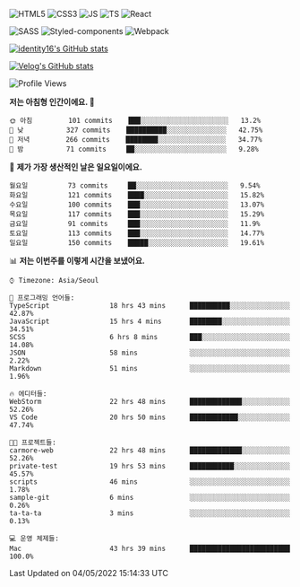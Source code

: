 ![HTML5](https://img.shields.io/badge/html5-E34F26?style=for-the-badge&logo=html5&logoColor=white)
![CSS3](https://img.shields.io/badge/css3-1572B6?style=for-the-badge&logo=css3&logoColor=white)
![JS](https://img.shields.io/badge/javascript-F7DF1E?style=for-the-badge&logo=javascript&logoColor=black)
![TS](https://img.shields.io/badge/typescript-3178C6?style=for-the-badge&logo=typescript&logoColor=white)
![React](https://img.shields.io/badge/react-61DAFB?style=for-the-badge&logo=javascript&logoColor=black)

![SASS](https://img.shields.io/badge/sass-CC6699?style=for-the-badge&logo=sass&logoColor=white)
![Styled-components](https://img.shields.io/badge/styled_components-DB7093?style=for-the-badge&logo=styled-components&logoColor=white)
![Webpack](https://img.shields.io/badge/webpack-8DD6F9?style=for-the-badge&logo=webpack&logoColor=black)

[![identity16's GitHub stats](https://github-readme-stats.vercel.app/api?username=identity16&theme=graywhite&show_icons=true)](https://github.com/anuraghazra/github-readme-stats)

[![Velog's GitHub stats](https://velog-readme-stats.vercel.app/api?name=identity16)](https://velog-readme-stats.vercel.app/api/redirect?name=identity16)

<!--START_SECTION:waka-->
![Profile Views](http://img.shields.io/badge/Profile%20Views-13-blue)

**저는 아침형 인간이에요. 🐤** 

```text
🌞 아침         101 commits    ███░░░░░░░░░░░░░░░░░░░░░░   13.2% 
🌆 낮　         327 commits    ██████████░░░░░░░░░░░░░░░   42.75% 
🌃 저녁         266 commits    ████████░░░░░░░░░░░░░░░░░   34.77% 
🌙 밤　         71 commits     ██░░░░░░░░░░░░░░░░░░░░░░░   9.28%

```
📅 **제가 가장 생산적인 날은 일요일이에요.** 

```text
월요일          73 commits     ██░░░░░░░░░░░░░░░░░░░░░░░   9.54% 
화요일          121 commits    ████░░░░░░░░░░░░░░░░░░░░░   15.82% 
수요일          100 commits    ███░░░░░░░░░░░░░░░░░░░░░░   13.07% 
목요일          117 commits    ███░░░░░░░░░░░░░░░░░░░░░░   15.29% 
금요일          91 commits     ███░░░░░░░░░░░░░░░░░░░░░░   11.9% 
토요일          113 commits    ███░░░░░░░░░░░░░░░░░░░░░░   14.77% 
일요일          150 commits    █████░░░░░░░░░░░░░░░░░░░░   19.61%

```


📊 **저는 이번주를 이렇게 시간을 보냈어요.** 

```text
⌚︎ Timezone: Asia/Seoul

💬 프로그래밍 언어들: 
TypeScript               18 hrs 43 mins      ██████████░░░░░░░░░░░░░░░   42.87% 
JavaScript               15 hrs 4 mins       ████████░░░░░░░░░░░░░░░░░   34.51% 
SCSS                     6 hrs 8 mins        ███░░░░░░░░░░░░░░░░░░░░░░   14.08% 
JSON                     58 mins             ░░░░░░░░░░░░░░░░░░░░░░░░░   2.22% 
Markdown                 51 mins             ░░░░░░░░░░░░░░░░░░░░░░░░░   1.96%

🔥 에디터들: 
WebStorm                 22 hrs 48 mins      █████████████░░░░░░░░░░░░   52.26% 
VS Code                  20 hrs 50 mins      ████████████░░░░░░░░░░░░░   47.74%

🐱‍💻 프로젝트들: 
carmore-web              22 hrs 48 mins      █████████████░░░░░░░░░░░░   52.26% 
private-test             19 hrs 53 mins      ███████████░░░░░░░░░░░░░░   45.57% 
scripts                  46 mins             ░░░░░░░░░░░░░░░░░░░░░░░░░   1.78% 
sample-git               6 mins              ░░░░░░░░░░░░░░░░░░░░░░░░░   0.26% 
ta-ta-ta                 3 mins              ░░░░░░░░░░░░░░░░░░░░░░░░░   0.13%

💻 운영 체제들: 
Mac                      43 hrs 39 mins      █████████████████████████   100.0%

```


 Last Updated on 04/05/2022 15:14:33 UTC
<!--END_SECTION:waka-->

